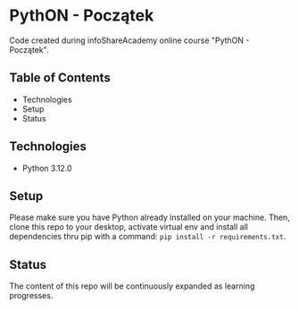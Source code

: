 # PythON - Początek
Code created during infoShareAcademy online course "PythON - Początek".

## Table of Contents
* Technologies
* Setup
* Status

## Technologies
* Python 3.12.0
  
## Setup
Please make sure you have Python already installed on your machine.
Then, clone this repo to your desktop, activate virtual env and install all dependencies thru pip with a command: `pip install -r requirements.txt`.

## Status
The content of this repo will be continuously expanded as learning progresses.
